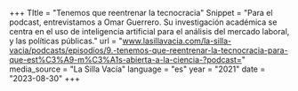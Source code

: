 +++
TItle = "Tenemos que reentrenar la tecnocracia"
Snippet = "Para el podcast, entrevistamos a Omar Guerrero. Su investigación académica se centra en el uso de inteligencia artificial para el análisis del mercado laboral, y las políticas públicas."
url = "www.lasillavacia.com/la-silla-vacia/podcasts/episodios/9.-tenemos-que-reentrenar-la-tecnocracia-para-que-est%C3%A9-m%C3%A1s-abierta-a-la-ciencia-?podcast="
media_source = "La Silla Vacía"
language = "es"
year = "2021"
date = "2023-08-30"
+++
